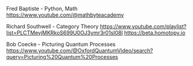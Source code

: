 Fred Baptiste - Python, Math
https://www.youtube.com/@mathbyteacademy

Richard Southwell - Category Theory
https://www.youtube.com/playlist?list=PLCTMeyjMKRkoS699U0OJ3ymr3r01sI08l
https://beta.homotopy.io

Bob Coecke - Picturing Quantum Processes
https://www.youtube.com/@OxfordQuantumVideo/search?query=Picturing%20Quantum%20Processes
